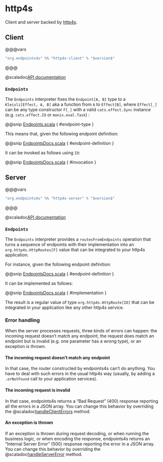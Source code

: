 # http4s

Client and server backed by [http4s](http://http4s.org).

## Client

@@@vars
~~~ scala
"org.endpoints4s" %% "http4s-client" % "$version$"
~~~
@@@

@scaladoc[API documentation](endpoints4s.http4s.client.index)

### `Endpoints`

The `Endpoints` interpreter fixes the `Endpoint[A, B]` type to a `Kleisli[Effect, A, B]` aka a function
from `A` to `Effect[B]`, where `Effect[_]` can be any type constructor `F[_]` with a valid `cats.effect.Sync` instance (e.g. `cats.effect.IO` or `monix.eval.Task`) :

@@snip [Endpoints.scala](/http4s/client/src/main/scala/endpoints4s/http4s/client/Endpoints.scala) { #endpoint-type }

This means that, given the following endpoint definition:

@@snip [EndpointsDocs.scala](/algebras/algebra/src/test/scala/endpoints4s/algebra/EndpointsDocs.scala) { #endpoint-definition }

It can be invoked as follows using `IO`:

@@snip [EndpointsDocs.scala](/http4s/client/src/test/scala/endpoints4s/http4s/client/EndpointsDocs.scala) { #invocation }

## Server

@@@vars
~~~ scala
"org.endpoints4s" %% "http4s-server" % "$version$"
~~~
@@@

@scaladoc[API documentation](endpoints4s.http4s.server.index)

### `Endpoints`

The `Endpoints` interpreter provides a `routesFromEndpoints` operation that
turns a sequence of endpoints with their implementation into an `org.http4s.HttpRoutes[F]`
value that can be integrated to your http4s application.

For instance, given the following endpoint definition:

@@snip [EndpointsDocs.scala](/algebras/algebra/src/test/scala/endpoints4s/algebra/EndpointsDocs.scala) { #endpoint-definition }

It can be implemented as follows:

@@snip [EndpointsDocs.scala](/http4s/server/src/test/scala/endpoints4s/http4s/server/EndpointsDocs.scala) { #implementation }

The result is a regular value of type `org.http4s.HttpRoute[IO]` that can be integrated in your application like
any other http4s service.

### Error handling

When the server processes requests, three kinds of errors can happen: the incoming request doesn’t match
any endpoint, the request does match an endpoint but is invalid (e.g. one parameter has a wrong type), or
an exception is thrown.

#### The incoming request doesn’t match any endpoint

In that case, the router constructed by endpoints4s can’t do anything. You have to deal with such
errors in the usual http4s way (usually, by adding a `.orNotFound` call to your application
services).

#### The incoming request is invalid

In that case, endpoints4s returns a “Bad Request” (400) response reporting all the errors in a
JSON array. You can change this behavior by overriding the
@scaladoc[handleClientErrors](endpoints4s.http4s.server.EndpointsWithCustomErrors) method.

#### An exception is thrown

If an exception is thrown during request decoding, or when running the business logic, or when
encoding the response, endpoints4s returns an “Internal Server Error” (500) response reporting
the error in a JSON array. You can change this behavior by overriding the
@scaladoc[handleServerError](endpoints4s.http4s.server.EndpointsWithCustomErrors) method.
